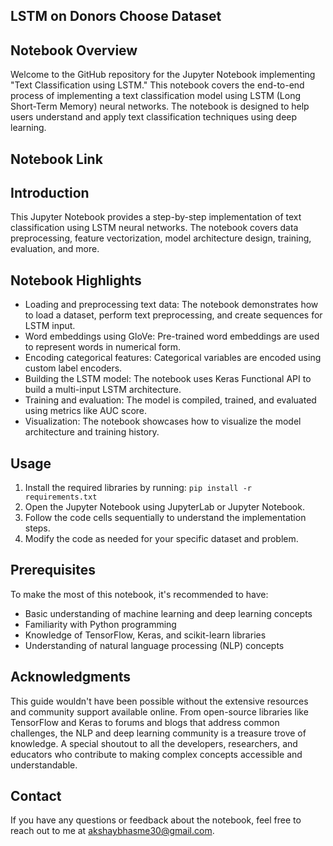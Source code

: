 ## LSTM on Donors Choose Dataset

## Notebook Overview

Welcome to the GitHub repository for the Jupyter Notebook implementing "Text Classification using LSTM." This notebook covers the end-to-end process of implementing a text classification model using LSTM (Long Short-Term Memory) neural networks. The notebook is designed to help users understand and apply text classification techniques using deep learning.

## Notebook Link

## Introduction

This Jupyter Notebook provides a step-by-step implementation of text classification using LSTM neural networks. The notebook covers data preprocessing, feature vectorization, model architecture design, training, evaluation, and more.

## Notebook Highlights

- Loading and preprocessing text data: The notebook demonstrates how to load a dataset, perform text preprocessing, and create sequences for LSTM input.
- Word embeddings using GloVe: Pre-trained word embeddings are used to represent words in numerical form.
- Encoding categorical features: Categorical variables are encoded using custom label encoders.
- Building the LSTM model: The notebook uses Keras Functional API to build a multi-input LSTM architecture.
- Training and evaluation: The model is compiled, trained, and evaluated using metrics like AUC score.
- Visualization: The notebook showcases how to visualize the model architecture and training history.

## Usage

1. Install the required libraries by running: `pip install -r requirements.txt`
2. Open the Jupyter Notebook using JupyterLab or Jupyter Notebook.
3. Follow the code cells sequentially to understand the implementation steps.
4. Modify the code as needed for your specific dataset and problem.

## Prerequisites

To make the most of this notebook, it's recommended to have:

- Basic understanding of machine learning and deep learning concepts
- Familiarity with Python programming
- Knowledge of TensorFlow, Keras, and scikit-learn libraries
- Understanding of natural language processing (NLP) concepts

## Acknowledgments

This guide wouldn't have been possible without the extensive resources and community support available online. From open-source libraries like TensorFlow and Keras to forums and blogs that address common challenges, the NLP and deep learning community is a treasure trove of knowledge. A special shoutout to all the developers, researchers, and educators who contribute to making complex concepts accessible and understandable.

## Contact

If you have any questions or feedback about the notebook, feel free to reach out to me at akshaybhasme30@gmail.com.
